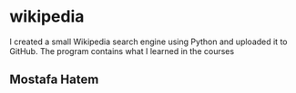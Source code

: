 # wikipedia
I created a small Wikipedia search engine using Python and uploaded
 it to GitHub. The program contains what I learned in the courses
## Mostafa Hatem 
